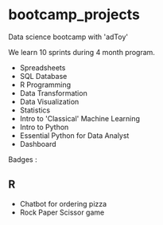 # bootcamp_projects

Data science bootcamp with 'adToy'
 
 We learn 10 sprints during 4 month program.
 
 - Spreadsheets
 - SQL Database
 - R Programming
 - Data Transformation
 - Data Visualization
 - Statistics
 - Intro to 'Classical' Machine Learning
 - Intro to Python
 - Essential Python for Data Analyst
 - Dashboard
 
 Badges :

## R
- Chatbot for ordering pizza
- Rock Paper Scissor game
